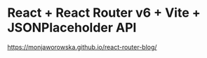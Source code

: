 # React + React Router v6 + Vite + JSONPlaceholder API

https://monjaworowska.github.io/react-router-blog/
